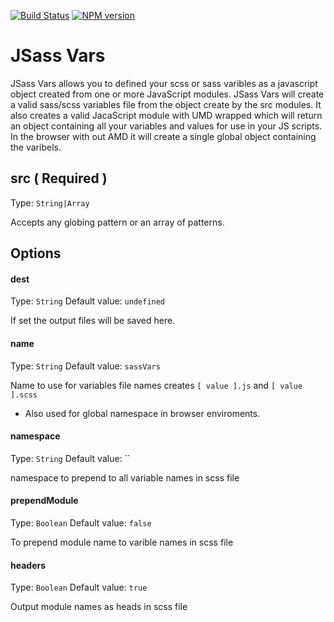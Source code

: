 [![Build Status](https://travis-ci.org/arschmitz/jsass-vars.png)](https://travis-ci.org/arschmitz/jsass-vars) [![NPM version](https://badge.fury.io/js/jsass-vars.png)](https://www.npmjs.com/package/jsass-vars)


# JSass Vars

JSass Vars allows you to defined your scss or sass varibles as a javascript object created from one
or more JavaScript modules. JSass Vars will create a valid sass/scss variables file from the object
create by the src modules. It also creates a valid JacaScript module with UMD wrapped which will
return an object containing all your variables and values for use in your JS scripts. In the browser
with out AMD it will create a single global object containing the varibels.



## src ( Required )
Type: `String|Array`

Accepts any globing pattern or an array of patterns.

## Options

#### dest
Type: `String`
Default value: `undefined`

If set the output files will be saved here.

#### name
Type: `String`
Default value: `sassVars`

Name to use for variables file names creates
`[ value ].js` and `[ value ].scss`
* Also used for global namespace in browser enviroments.

#### namespace
Type: `String`
Default value: ``

namespace to prepend to all variable names in scss file

#### prependModule
Type: `Boolean`
Default value: `false`

To prepend module name to varible names in scss file

#### headers
Type: `Boolean`
Default value: `true`

Output module names as heads in scss file
